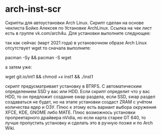 # arch-inst-scr
Скрипты для автоустановки Arch Linux.
Скрипт сделан на основе чеклиста Бойко Алексея по Установке ArchLinux.
Ссылка на чек лист есть в группе vk.com/arch4u.
Для установки выполните следующее:

так как сейчас (март 2021 года) в установочном образе Arch Linux отсутствует wget то сначала выполните:

pacman -Sy && pacman -S wget

а затем уже:

wget git.io/int1 && chmod +x inst1 && ./inst1

скрипт предусматривает установку в BTRFS.
С автоматическим определением SSD у вас или HDD.
Если скрипт определит что у вас HDD, то он предложит создание swap раздела, если SSD, swap раздел создаваться не будет, но на этапе установки создаст ZRAM
 с учётом количества ядер и ОЗУ. Плюс к этому есть вариант выбора окружения XFCE, KDE, GNOME либо MATE. Плюс возможнось установки пропреетарного драйвера
  nVidia, но если карта старее GT 640, то лучше пропустить установку и сделать это в ручную позже и по Arch Wiki.
